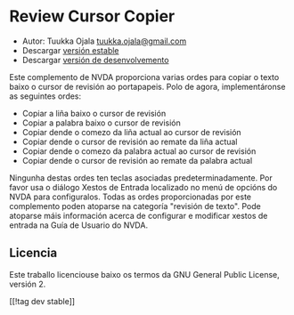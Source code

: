 # Review Cursor Copier #

* Autor: Tuukka Ojala <tuukka.ojala@gmail.com>
* Descargar [versión estable][1]
* Descargar [versión de desenvolvemento][2]

Este complemento de NVDA proporciona varias ordes para copiar o texto baixo
o cursor de revisión ao portapapeis. Polo de agora, implementáronse as
seguintes ordes:

* Copiar a liña baixo o cursor de revisión
* Copiar a palabra baixo o cursor de revisión
* Copiar dende o comezo da liña actual ao cursor de revisión
* Copiar dende o cursor de revisión ao remate da liña actual
* Copiar dende o comezo da palabra actual ao cursor de revisión
* Copiar dende o cursor de revisión ao remate da palabra actual

Ningunha destas ordes ten teclas asociadas predeterminadamente. Por favor
usa o diálogo Xestos de Entrada localizado no menú de opcións do NVDA para
configuralos. Todas as ordes proporcionadas por este complemento poden
atoparse na categoría "revisión de texto". Pode atoparse máis información
acerca de configurar e modificar xestos de entrada na Guía de Usuario do
NVDA.

## Licencia

Este traballo licenciouse baixo os termos da GNU General Public License,
versión 2.

[[!tag dev stable]]

[1]: https://addons.nvda-project.org/files/get.php?file=rccp

[2]: https://addons.nvda-project.org/files/get.php?file=rccp-dev
